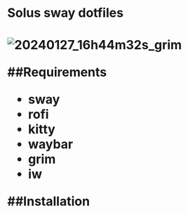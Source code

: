 <h1>Solus sway dotfiles<h1/>

![20240127_16h44m32s_grim](https://github.com/Facundo-c-c/Solus-sway-dotfiles/assets/121110001/becb80c7-1858-4290-afc0-8680aee4bad5)

##Requirements
- sway
- rofi 
- kitty 
- waybar
- grim 
- iw

##Installation
